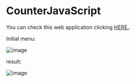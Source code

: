 # CounterJavaScript

You can check this web application clicking <a href="https://pedrosmaxy.github.io/CounterJavaScript/">HERE.</a>.

Initial menu:

![image](https://github.com/PedroSmaxY/CounterJavaScript/assets/127573080/fec9f016-7128-42e6-9a2f-6a668b27461d)


result:

![image](https://github.com/PedroSmaxY/CounterJavaScript/assets/127573080/2af41af0-ebdb-43be-8821-6986e53f2497)


